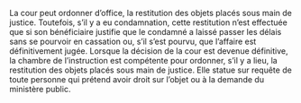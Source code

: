 La cour peut ordonner d’office, la restitution des objets placés sous main de justice. Toutefois, s’il y a eu condamnation, cette restitution n’est effectuée que si son bénéficiaire justifie que le condamné a laissé passer les délais sans se pourvoir en cassation ou, s’il s’est pourvu, que l’affaire est définitivement jugée.
Lorsque la décision de la cour est devenue définitive, la chambre de l’instruction est compétente pour ordonner, s’il y a lieu, la restitution des objets placés sous main de justice.
Elle statue sur requête de toute personne qui prétend avoir droit sur l’objet ou à la demande du ministère public.